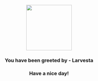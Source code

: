 <p align="center">
    <img src="https://raw.githubusercontent.com/PokeAPI/sprites/master/sprites/pokemon/636.png" width="150" height="150">
</p>
<h3 align="center">You have been greeted by - <b>Larvesta</b></h3>
<h3 align="center">Have a nice day!</h3>
